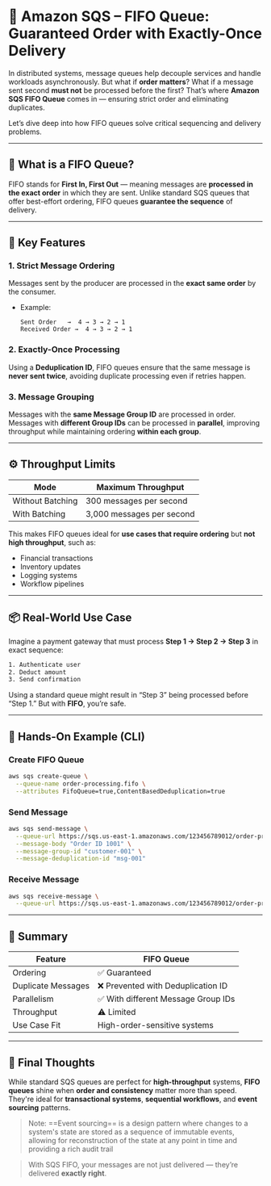 
# 🔁 Amazon SQS – FIFO Queue: Guaranteed Order with Exactly-Once Delivery

In distributed systems, message queues help decouple services and handle workloads asynchronously. But what if **order matters**? What if a message sent second **must not** be processed before the first? That’s where **Amazon SQS FIFO Queue** comes in — ensuring strict order and eliminating duplicates.

Let’s dive deep into how FIFO queues solve critical sequencing and delivery problems.

---

## 🧾 What is a FIFO Queue?

FIFO stands for **First In, First Out** — meaning messages are **processed in the exact order** in which they are sent. Unlike standard SQS queues that offer best-effort ordering, FIFO queues **guarantee the sequence** of delivery.

---

## 🧩 Key Features

### 1. **Strict Message Ordering**
Messages sent by the producer are processed in the **exact same order** by the consumer.

- Example:
  ```
  Sent Order   →  4 → 3 → 2 → 1
  Received Order →  4 → 3 → 2 → 1
  ```

### 2. **Exactly-Once Processing**
Using a **Deduplication ID**, FIFO queues ensure that the same message is **never sent twice**, avoiding duplicate processing even if retries happen.

### 3. **Message Grouping**
Messages with the **same Message Group ID** are processed in order. Messages with **different Group IDs** can be processed in **parallel**, improving throughput while maintaining ordering **within each group**.

---

## ⚙️ Throughput Limits

| Mode              | Maximum Throughput        |
|-------------------|----------------------------|
| Without Batching  | 300 messages per second    |
| With Batching     | 3,000 messages per second  |

This makes FIFO queues ideal for **use cases that require ordering** but **not high throughput**, such as:

- Financial transactions
- Inventory updates
- Logging systems
- Workflow pipelines

---

## 📦 Real-World Use Case

Imagine a payment gateway that must process **Step 1 → Step 2 → Step 3** in exact sequence:

```bash
1. Authenticate user
2. Deduct amount
3. Send confirmation
```

Using a standard queue might result in “Step 3” being processed before “Step 1.” But with **FIFO**, you’re safe.

---

## 🧪 Hands-On Example (CLI)

### Create FIFO Queue
```bash
aws sqs create-queue \
  --queue-name order-processing.fifo \
  --attributes FifoQueue=true,ContentBasedDeduplication=true
```

### Send Message
```bash
aws sqs send-message \
  --queue-url https://sqs.us-east-1.amazonaws.com/123456789012/order-processing.fifo \
  --message-body "Order ID 1001" \
  --message-group-id "customer-001" \
  --message-deduplication-id "msg-001"
```

### Receive Message
```bash
aws sqs receive-message \
  --queue-url https://sqs.us-east-1.amazonaws.com/123456789012/order-processing.fifo
```

---

## 📝 Summary

| Feature                    | FIFO Queue                          |
|----------------------------|--------------------------------------|
| Ordering                   | ✅ Guaranteed                        |
| Duplicate Messages         | ❌ Prevented with Deduplication ID   |
| Parallelism                | ✅ With different Message Group IDs |
| Throughput                 | ⚠️ Limited                          |
| Use Case Fit               | High-order-sensitive systems         |

---

## 🚀 Final Thoughts

While standard SQS queues are perfect for **high-throughput** systems, **FIFO queues** shine when **order and consistency** matter more than speed. They're ideal for **transactional systems**, **sequential workflows**, and **event sourcing** patterns.

> Note:  ==Event sourcing== is a design pattern where changes to a system's state are stored as a sequence of immutable events, allowing for reconstruction of the state at any point in time and providing a rich audit trail

> With SQS FIFO, your messages are not just delivered — they’re delivered **exactly right**.

